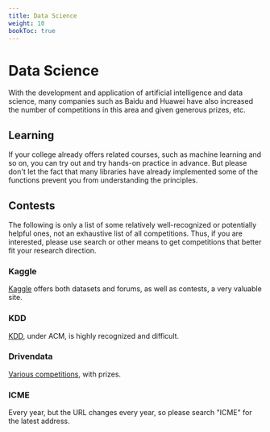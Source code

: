 ```yaml
---
title: Data Science
weight: 10
bookToc: true
---
```


# Data Science

With the development and application of artificial intelligence and data science, many companies such as Baidu and Huawei have also increased the number of competitions in this area and given generous prizes, etc.

## Learning

If your college already offers related courses, such as machine learning and so on, you can try out and try hands-on practice in advance. But please don't let the fact that many libraries have already implemented some of the functions prevent you from understanding the principles.

## Contests

The following is only a list of some relatively well-recognized or potentially helpful ones, not an exhaustive list of all competitions. Thus, if you are interested, please use search or other means to get competitions that better fit your research direction.

### Kaggle

[Kaggle](https://www.kaggle.com/competitions) offers both datasets and forums, as well as contests, a very valuable site.

### KDD

[KDD](https://www.kdd.org/), under ACM, is highly recognized and difficult.

### Drivendata

[Various competitions](https://www.drivendata.org/), with prizes.

### ICME

Every year, but the URL changes every year, so please search "ICME" for the latest address.
